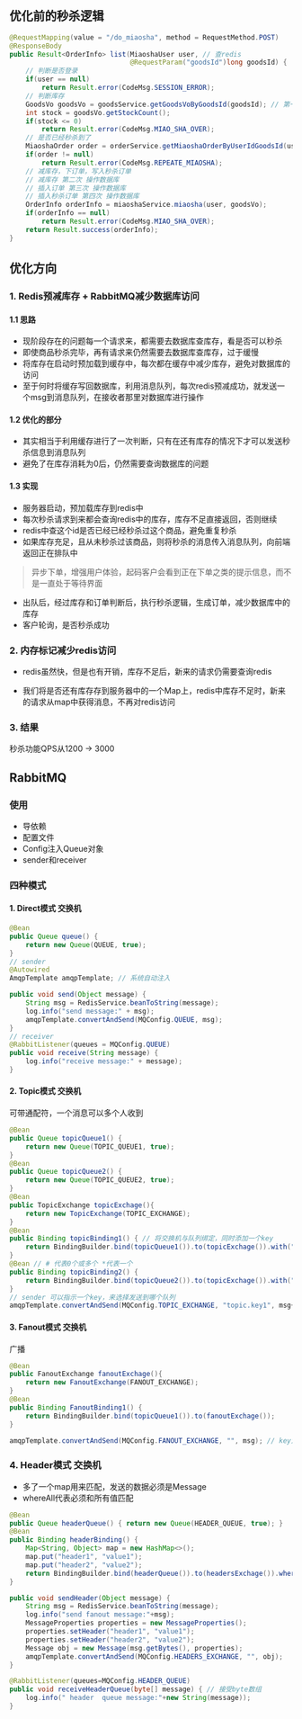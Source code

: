 ## 优化前的秒杀逻辑

```java
@RequestMapping(value = "/do_miaosha", method = RequestMethod.POST)
@ResponseBody
public Result<OrderInfo> list(MiaoshaUser user, // 查redis
                              @RequestParam("goodsId")long goodsId) {
    // 判断是否登录
    if(user == null)
        return Result.error(CodeMsg.SESSION_ERROR);
    // 判断库存
    GoodsVo goodsVo = goodsService.getGoodsVoByGoodsId(goodsId); // 第一次 查数据库
    int stock = goodsVo.getStockCount();
    if(stock <= 0)
        return Result.error(CodeMsg.MIAO_SHA_OVER);
    // 是否已经秒杀到了
    MiaoshaOrder order = orderService.getMiaoshaOrderByUserIdGoodsId(user.getId(), goodsId); // 查redis
    if(order != null)
        return Result.error(CodeMsg.REPEATE_MIAOSHA);
    // 减库存，下订单，写入秒杀订单
    // 减库存 第二次 操作数据库
    // 插入订单 第三次 操作数据库
    // 插入秒杀订单 第四次 操作数据库
    OrderInfo orderInfo = miaoshaService.miaosha(user, goodsVo); 
    if(orderInfo == null)
        return Result.error(CodeMsg.MIAO_SHA_OVER);
    return Result.success(orderInfo);
}
```

## 优化方向

### 1. Redis预减库存 + RabbitMQ减少数据库访问

#### 1.1 思路

- 现阶段存在的问题每一个请求来，都需要去数据库查库存，看是否可以秒杀
- 即使商品秒杀完毕，再有请求来仍然需要去数据库查库存，过于缓慢
- 将库存在启动时预加载到缓存中，每次都在缓存中减少库存，避免对数据库的访问
- 至于何时将缓存写回数据库，利用消息队列，每次redis预减成功，就发送一个msg到消息队列，在接收者那里对数据库进行操作

#### 1.2 优化的部分

- 其实相当于利用缓存进行了一次判断，只有在还有库存的情况下才可以发送秒杀信息到消息队列
- 避免了在库存消耗为0后，仍然需要查询数据库的问题

#### 1.3 实现

- 服务器启动，预加载库存到redis中
- 每次秒杀请求到来都会查询redis中的库存，库存不足直接返回，否则继续
- redis中查这个id是否已经已经秒杀过这个商品，避免重复秒杀
- 如果库存充足，且从未秒杀过该商品，则将秒杀的消息传入消息队列，向前端返回正在排队中

> 异步下单，增强用户体验，起码客户会看到正在下单之类的提示信息，而不是一直处于等待界面

- 出队后，经过库存和订单判断后，执行秒杀逻辑，生成订单，减少数据库中的库存
- 客户轮询，是否秒杀成功

### 2. 内存标记减少redis访问

- redis虽然快，但是也有开销，库存不足后，新来的请求仍需要查询redis

- 我们将是否还有库存存到服务器中的一个Map上，redis中库存不足时，新来的请求从map中获得消息，不再对redis访问

### 3. 结果

秒杀功能QPS从1200 -> 3000

## RabbitMQ

### 使用

- 导依赖
- 配置文件
- Config注入Queue对象
- sender和receiver

### 四种模式

#### 1. Direct模式 交换机

```java
@Bean
public Queue queue() {
    return new Queue(QUEUE, true);
}
// sender
@Autowired
AmqpTemplate amqpTemplate; // 系统自动注入

public void send(Object message) {
    String msg = RedisService.beanToString(message);
    log.info("send message:" + msg);
    amqpTemplate.convertAndSend(MQConfig.QUEUE, msg);
}
// receiver
@RabbitListener(queues = MQConfig.QUEUE)
public void receive(String message) {
    log.info("receive message:" + message);
}
```

#### 2. Topic模式 交换机

可带通配符，一个消息可以多个人收到

```java
@Bean
public Queue topicQueue1() {
    return new Queue(TOPIC_QUEUE1, true);
}
@Bean
public Queue topicQueue2() {
    return new Queue(TOPIC_QUEUE2, true);
}
@Bean
public TopicExchange topicExchage(){
    return new TopicExchange(TOPIC_EXCHANGE);
}
@Bean
public Binding topicBinding1() { // 将交换机与队列绑定，同时添加一个key
    return BindingBuilder.bind(topicQueue1()).to(topicExchage()).with("topic.key1");
}
@Bean // # 代表0个或多个 *代表一个
public Binding topicBinding2() {
    return BindingBuilder.bind(topicQueue2()).to(topicExchage()).with("topic.#");
}
// sender 可以指示一个key，来选择发送到哪个队列
amqpTemplate.convertAndSend(MQConfig.TOPIC_EXCHANGE, "topic.key1", msg+"1"); 
```

#### 3. Fanout模式 交换机

广播

```java
@Bean
public FanoutExchange fanoutExchage(){
    return new FanoutExchange(FANOUT_EXCHANGE);
}
@Bean
public Binding FanoutBinding1() {
    return BindingBuilder.bind(topicQueue1()).to(fanoutExchage());
}

amqpTemplate.convertAndSend(MQConfig.FANOUT_EXCHANGE, "", msg); // key为空
```

### 4. Header模式 交换机

- 多了一个map用来匹配，发送的数据必须是Message
- whereAll代表必须和所有值匹配

```java
@Bean
public Queue headerQueue() { return new Queue(HEADER_QUEUE, true); }
@Bean
public Binding headerBinding() {
    Map<String, Object> map = new HashMap<>();
    map.put("header1", "value1");
    map.put("header2", "value2");
    return BindingBuilder.bind(headerQueue()).to(headersExchage()).whereAll(map).match();
}

public void sendHeader(Object message) {
    String msg = RedisService.beanToString(message);
    log.info("send fanout message:"+msg);
    MessageProperties properties = new MessageProperties();
    properties.setHeader("header1", "value1");
    properties.setHeader("header2", "value2");
    Message obj = new Message(msg.getBytes(), properties);
    amqpTemplate.convertAndSend(MQConfig.HEADERS_EXCHANGE, "", obj);
}

@RabbitListener(queues=MQConfig.HEADER_QUEUE)
public void receiveHeaderQueue(byte[] message) { // 接受byte数组
    log.info(" header  queue message:"+new String(message));
}
```





